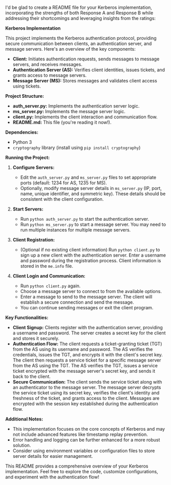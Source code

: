 I'd be glad to create a README file for your Kerberos implementation, incorporating the strengths of both Response A and Response B while addressing their shortcomings and leveraging insights from the ratings:

**Kerberos Implementation**

This project implements the Kerberos authentication protocol, providing secure communication between clients, an authentication server, and message servers. Here's an overview of the key components:

* **Client:** Initiates authentication requests, sends messages to message servers, and receives messages.
* **Authentication Server (AS):** Verifies client identities, issues tickets, and grants access to message servers.
* **Message Server (MS):** Stores messages and validates client access using tickets.

**Project Structure:**

* **auth_server.py:** Implements the authentication server logic.
* **ms_server.py:** Implements the message server logic.
* **client.py:** Implements the client interaction and communication flow.
* **README.md:** This file (you're reading it now!).

**Dependencies:**

* Python 3
* `cryptography` library (install using `pip install cryptography`)

**Running the Project:**

1. **Configure Servers:**
   - Edit the `auth_server.py` and `ms_server.py` files to set appropriate ports (default: 1234 for AS, 1235 for MS).
   - Optionally, modify message server details in `ms_server.py` (IP, port, name, unique identifier, and symmetric key). These details should be consistent with the client configuration.

2. **Start Servers:**
   - Run `python auth_server.py` to start the authentication server.
   - Run `python ms_server.py` to start a message server. You may need to run multiple instances for multiple message servers.

3. **Client Registration:**
   - (Optional if no existing client information) Run `python client.py` to sign up a new client with the authentication server. Enter a username and password during the registration process. Client information is stored in the `me.info` file.

4. **Client Login and Communication:**
   - Run `python client.py` again.
   - Choose a message server to connect to from the available options.
   - Enter a message to send to the message server. The client will establish a secure connection and send the message.
   - You can continue sending messages or exit the client program.

**Key Functionalities:**

* **Client Signup:** Clients register with the authentication server, providing a username and password. The server creates a secret key for the client and stores it securely.
* **Authentication Flow:**  The client requests a ticket-granting ticket (TGT) from the AS using its username and password. The AS verifies the credentials, issues the TGT, and encrypts it with the client's secret key. The client then requests a service ticket for a specific message server from the AS using the TGT. The AS verifies the TGT, issues a service ticket encrypted with the message server's secret key, and sends it back to the client.
* **Secure Communication:** The client sends the service ticket along with an authenticator to the message server. The message server decrypts the service ticket using its secret key, verifies the client's identity and freshness of the ticket, and grants access to the client. Messages are encrypted with the session key established during the authentication flow.

**Additional Notes:**

* This implementation focuses on the core concepts of Kerberos and may not include advanced features like timestamp replay prevention.
* Error handling and logging can be further enhanced for a more robust solution.
* Consider using environment variables or configuration files to store server details for easier management.

This README provides a comprehensive overview of your Kerberos implementation. Feel free to explore the code, customize configurations, and experiment with the authentication flow!